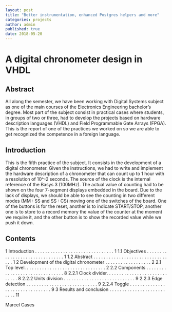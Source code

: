 ```yaml
---
layout: post
title: "Better instrumentation, enhanced Postgres helpers and more"
categories: projects
author: admin
published: true
date: 2018-05-20
---
```


# A digital chronometer design in VHDL
## Abstract
All along the semester, we have been working with Digital Systems subject as one of the main courses of the Electronics Engineering bachelor’s degree. Most part of the subject consist in practical cases where students, in groups of two or three, had to develop the projects based on hardware description languages (VHDL) and Field Programmable Gate Arrays (FPGA).
This is the report of one of the practices we worked on so we are able to get recognized the competence in a foreign language.

## Introduction
This is the fifth practice of the subject. It consists in the development of a digital chronometer. Given the instructions, we had to write and implement the hardware description of a chronometer that can count up to 1 hour with a resolution of 10^-2 seconds. The source of the clock is the internal reference of the Basys 3 (100MHz). The actual value of counting had to be shown on the four 7-segment displays embedded in the board. Due to the lack of displays, we should be able to see the counting in two different modes (MM : SS and SS : CS) moving one of the switches of the board. One of the buttons is for the reset, another is to indicate START/STOP, another one is to store to a record memory the value of the counter at the moment we require it, and the other button is to show the recorded value while we push it down.

## Contents
1 Introduction . . . . . . . . . . . . . . . . . . . . . . . . . . . . . . . 1
1.1 Objectives . . . . . . . . . . . . . . . . . . . . . . . . . . . . . . . 1
1.2 Abstract . . . . . . . . . . . . . . . . . . . . . . . . . . . . . . . . 1
2 Development of the digital chronometer . . . . . . . . . . . . . . . . . . 2
2.1 Top level. . . . . . . . . . . . . . . . . . . . . . . . . . . . . . . . 2
2.2 Components . . . . . . . . . . . . . . . . . . . . . . . . . . . . . . . 8
2.2.1 Clock divider. . . . . . . . . . . . . . . . . . . . . . . . . . . . . 8
2.2.2 Units division . . . . . . . . . . . . . . . . . . . . . . . . . . . . 9
2.2.3 Edge detection . . . . . . . . . . . . . . . . . . . . . . . . . . . . 9
2.2.4 Toggle . . . . . . . . . . . . . . . . . . . . . . . . . . . . . . . . 9
3 Results and conclusion . . . . . . . . . . . . . . . . . . . . . . . . . . 11


Marcel Cases
